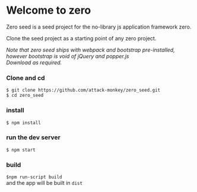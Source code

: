 Welcome to zero
======================================

Zero seed is a seed project for the no-library js application framework zero.  

Clone the seed project as a starting point of any zero project.

*Note that zero seed ships with webpack and bootstrap pre-installed, however bootstrap is void of jQuery and popper.js*  
*Download as required.*

### Clone and cd

`$ git clone https://github.com/attack-monkey/zero_seed.git`  
`$ cd zero_seed`

### install
`$ npm install`

### run the dev server
`$ npm start`

### build
`$npm run-script build`  
and the app will be built in `dist`